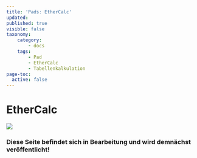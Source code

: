 ```yaml
---
title: 'Pads: EtherCalc'
updated:
published: true
visible: false
taxonomy:
    category:
        - docs
    tags:
        - Pad
        - EtherCalc
        - Tabellenkalkulation
page-toc:
  active: false
---
```


# EtherCalc
![](/home/icons/ethercalc.png)

### Diese Seite befindet sich in Bearbeitung und wird demnächst veröffentlicht!

